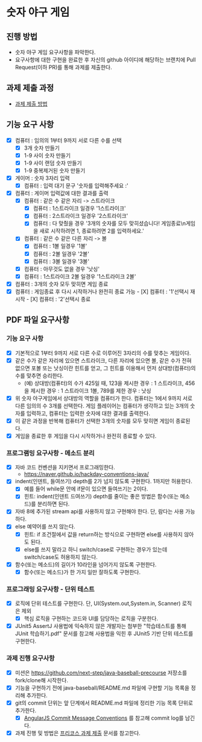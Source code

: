 # 숫자 야구 게임
## 진행 방법
* 숫자 야구 게임 요구사항을 파악한다.
* 요구사항에 대한 구현을 완료한 후 자신의 github 아이디에 해당하는 브랜치에 Pull Request(이하 PR)를 통해 과제를 제출한다.

## 과제 제출 과정
* [과제 제출 방법](https://github.com/next-step/nextstep-docs/tree/master/precourse)

## 기능 요구 사항

- [X] 컴퓨터 : 임의의 1부터 9까지 서로 다른 수를 선택
	- [X] 3개 숫자 만들기 
	- [X] 1-9 사이 숫자 만들기 
	- [X] 1-9 사이 랜덤 숫자 만들기
	- [X] 1-9 중복제거된 숫자 만들기 
- [X] 게이머 : 숫자 3자리 입력
    - [X] 컴퓨터 : 입력 대기 문구 '숫자를 입력해주세요 :'
- [X] 컴퓨터 : 게이머 입력값에 대한 결과를 출력 
	- [X] 컴퓨터 : 같은 수 같은 자리 -> 스트라이크 
	    - [X] 컴퓨터 : 1스트라이크 일경우 '1스트라이크'
	    - [X] 컴퓨터 : 2스트라이크 일경우 '2스트라이크'
	    - [X] 컴퓨터 : 다 맞췄을 경우 '3개의 숫자를 모두 맞히셨습니다! 게임종료\n게임을 새로 시작하려면 1, 종료하려면 2를 입력하세요.' 
	- [X] 컴퓨터 : 같은 수 같은 다른 자리 -> 볼 
	    - [X] 컴퓨터 : 1볼 일경우 '1볼'
	    - [X] 컴퓨터 : 2볼 일경우 '2볼'
	    - [X] 컴퓨터 : 3볼 일경우 '3볼'
	- [X] 컴퓨터 : 아무것도 없을 경우 '낫싱' 
	- [X] 컴퓨터 : 1스트라이크 2볼 일경우 '1스트라이크 2볼' 
- [X] 컴퓨터 : 3개의 숫자 모두 맞히면 게임 종료 
- [X] 컴퓨터 : 게임종료 후 다시 시작하거나 완전히 종료 가능
	    - [X] 컴퓨터 : '1'선택시 재시작 
	    - [X] 컴퓨터 : '2'선택시 종료 

## PDF 파일 요구사항 

### 기능 요구 사항

- [X] 기본적으로 1부터 9까지 서로 다른 수로 이루어진 3자리의 수를 맞추는 게임이다.
- [X] 같은 수가 같은 자리에 있으면 스트라이크, 다른 자리에 있으면 볼, 같은 수가 전혀 없으면 포볼 또는 낫싱이란 힌트를 얻고, 그 힌트를 이용해서 먼저 상대방(컴퓨터)의 수를 맞추면 승리한다.
    - (예) 상대방(컴퓨터)의 수가 425일 때, 123을 제시한 경우 : 1 스트라이크, 456을 제시한 경우 : 1 스트라이크 1볼, 789를 제한 경우 : 낫싱
- [X] 위 숫자 야구게임에서 상대방의 역할을 컴퓨터가 한다. 컴퓨터는 1에서 9까지 서로 다른 임의의 수 3개를 선택한다. 게임 플레이어는 컴퓨터가 생각하고 있는 3개의 숫자를 입력하고, 컴퓨터는 입력한 숫자에 대한 결과를 출력한다.
- [X] 이 같은 과정을 반복해 컴퓨터가 선택한 3개의 숫자를 모두 맞히면 게임이 종료된다.
- [X] 게임을 종료한 후 게임을 다시 시작하거나 완전히 종료할 수 있다. 

### 프로그램밍 요구사항 - 메소드 분리
- [X] 자바 코드 컨벤션을 지키면서 프로그래밍한다.
    - https://naver.github.io/hackday-conventions-java/ 
- [X] indent(인덴트, 들여쓰기) depth를 2가 넘지 않도록 구현한다. 1까지만 허용한다.
    - [X] 예를 들어 while문 안에 if문이 있으면 들여쓰기는 2이다.
    - [X] 힌트: indent(인덴트 드여쓰기) depth를 줄이는 좋은 방법은 함수(또는 메소드)를 분리하면 된다.
- [X] 자바 8에 추가된 stream api를 사용하지 않고 구현해야 한다. 단, 람다는 사용 가능하다.
- [X] else 예약어를 쓰지 않는다.
    - [X] 힌트: if 조건절에서 값을 return하는 방식으로 구현하면 else를 사용하지 않아도 된다.
    - [X] else를 쓰지 말라고 하니 switch/case로 구현하는 경우가 있는데 switch/case도 허용하지 않는다.
- [X] 함수(또는 메소드)의 길이가 10라인을 넘어가지 않도록 구현한다.
    - [X] 함수(또는 메소드)가 한 가지 일만 잘하도록 구현한다.

### 프로그래밍 요구사항 - 단위 테스트

- [X] 로직에 단위 테스트를 구현한다. 단, UI(System.out,System.in, Scanner) 로직은 제외
    - [X] 핵심 로직을 구현하는 코드와 UI를 담당하는 로직을 구분한다.
- [X] JUnit5 AssertJ 사용법에 익숙하지 않은 개발자는 첨부한 "학습테스트를 통해 JUnit 학습하기.pdf" 문서를 참고해 사용법을 익힌 후 JUnit5 기반 단위 테스트를 구현한다. 

### 과제 진행 요구사항

- [X] 미션은 https://github.com/next-step/java-baseball-precourse 저장소를 fork/clone해 시작한다.
- [X] 기능을 구현하기 전에 java-baseball/README.md 파일에 구현할 기능 목록을 정리해 추가한다.
- [X] git의 commit 단위는 앞 단계에서 README.md 파일에 정리한 기능 목록 단위로 추가한다.
    - [X] [AngularJS Commit Message Conventions](https://gist.github.com/stephenparish/9941e89d80e2bc58a153) 를 참고해 commit log를 남긴다. 
- [X] 과제 진행 및 방법은 [프리코스 과제 제출](https://github.com/next-step/nextstep-docs/tree/master/precourse) 문서를 참고한다.
